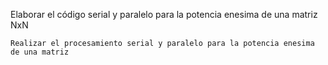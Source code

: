 Elaborar el código serial y paralelo para la potencia enesima de una matriz NxN

	Realizar el procesamiento serial y paralelo para la potencia enesima de una matriz
